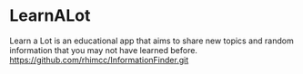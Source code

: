# LearnALot

Learn a Lot is an educational app that aims to share new topics and random information that you may not have learned before.
https://github.com/rhimcc/InformationFinder.git
